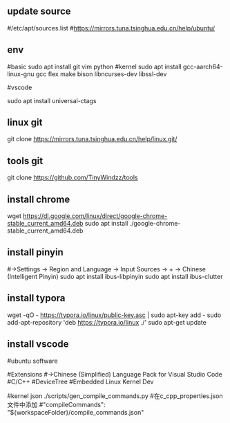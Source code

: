 ## update source

#/etc/apt/sources.list
#https://mirrors.tuna.tsinghua.edu.cn/help/ubuntu/

## env

#basic
sudo apt install git vim python
#kernel
sudo apt install gcc-aarch64-linux-gnu gcc flex make bison libncurses-dev libssl-dev

#vscode

sudo apt install  universal-ctags

## linux git
git clone https://mirrors.tuna.tsinghua.edu.cn/help/linux.git/

## tools git
git clone https://github.com/TinyWindzz/tools

## install chrome

wget https://dl.google.com/linux/direct/google-chrome-stable_current_amd64.deb
sudo apt install ./google-chrome-stable_current_amd64.deb

## install pinyin

#->Settings -> Region and Language -> Input Sources -> + -> Chinese (Intelligent Pinyin) 
sudo apt install ibus-libpinyin 
sudo apt install ibus-clutter

## install typora

wget -qO - https://typora.io/linux/public-key.asc | sudo apt-key add -
sudo add-apt-repository 'deb https://typora.io/linux ./'
sudo apt-get update

## install vscode

 #ubuntu software

#Extensions
#->Chinese (Simplified) Language Pack for Visual Studio Code
#C/C++
#DeviceTree
#Embedded Linux Kernel Dev

#kernel json
./scripts/gen_compile_commands.py
#在c_cpp_properties.json文件中添加
#"compileCommands": "${workspaceFolder}/compile_commands.json"